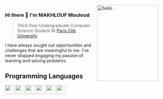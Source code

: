 <img align="right" src="https://i.ibb.co/BCSqNnk/hello.gif" alt="hello" border="0" width="200px" height="250px">



### Hi there 👋 I'm MAKHLOUF Mouloud
> Third Year Undergraduate Computer Science Student At [Paris Cité University](https://u-paris.fr/) 

 I have always sought out opportunities and challenges that are meaningful to me.
 I've never stopped engaging my passion of learning and solving problems.

## Programming Languages
<img src = 'https://github.com/MarikIshtar007/MarikIshtar007/blob/master/images/c-original.svg' width='30'/>  <img src = 'https://github.com/MarikIshtar007/MarikIshtar007/blob/master/images/python2.png' height='30'/> <img src = 'https://github.com/MarikIshtar007/MarikIshtar007/blob/master/images/html.svg' width='30'/> <img src='https://github.com/MarikIshtar007/MarikIshtar007/blob/master/images/java.svg' width='30'/> <img src = 'https://github.com/MarikIshtar007/MarikIshtar007/blob/master/images/css.svg' width='30'/> <img src = 'https://github.com/MarikIshtar007/MarikIshtar007/blob/master/images/js.svg' width='30'/> 
 






